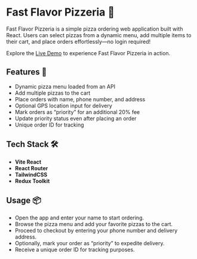 # Fast Flavor Pizzeria 🍕  
Fast Flavor Pizzeria is a simple pizza ordering web application built with React. Users can select pizzas from a dynamic menu, add multiple items to their cart, and place orders effortlessly—no login required!  

Explore the [Live Demo](https://janepark87.github.io/fast-flavor-pizzeria/) to experience Fast Flavor Pizzeria in action.  


## Features 🚀 
- Dynamic pizza menu loaded from an API  
- Add multiple pizzas to the cart  
- Place orders with name, phone number, and address  
- Optional GPS location input for delivery  
- Mark orders as “priority” for an additional 20% fee  
- Update priority status even after placing an order  
- Unique order ID for tracking  


## Tech Stack 🛠️
- **Vite React**  
- **React Router**  
- **TailwindCSS**  
- **Redux Toolkit**  

## Usage 📦
- Open the app and enter your name to start ordering.
- Browse the pizza menu and add your favorite pizzas to the cart.
- Proceed to checkout by entering your phone number and delivery address.
- Optionally, mark your order as “priority” to expedite delivery.
- Receive a unique order ID for tracking purposes.
